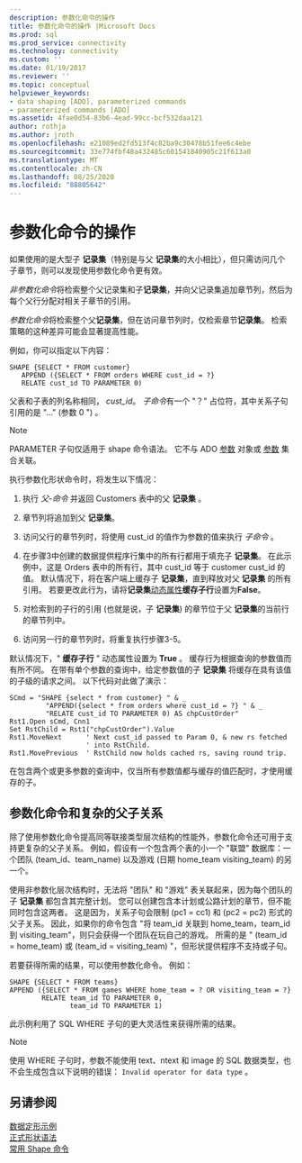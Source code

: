 ```yaml
---
description: 参数化命令的操作
title: 参数化命令的操作 |Microsoft Docs
ms.prod: sql
ms.prod_service: connectivity
ms.technology: connectivity
ms.custom: ''
ms.date: 01/19/2017
ms.reviewer: ''
ms.topic: conceptual
helpviewer_keywords:
- data shaping [ADO], parameterized commands
- parameterized commands [ADO]
ms.assetid: 4fae0d54-83b6-4ead-99cc-bcf532daa121
author: rothja
ms.author: jroth
ms.openlocfilehash: e21089ed2fd513f4c82ba9c30478b51fee6c4ebe
ms.sourcegitcommit: 33e774fbf48a432485c601541840905c21f613a0
ms.translationtype: MT
ms.contentlocale: zh-CN
ms.lasthandoff: 08/25/2020
ms.locfileid: "88805642"
---
```

# <a name="operation-of-parameterized-commands"></a>参数化命令的操作
如果使用的是大型子 **记录集**（特别是与父 **记录集**的大小相比），但只需访问几个子章节，则可以发现使用参数化命令更有效。  
  
 *非参数化命令*将检索整个父记录集和子**记录集**，并向父记录集追加章节列，然后为每个父行分配对相关子章节的引用。  
  
 *参数化命令*将检索整个父**记录集**，但在访问章节列时，仅检索章节**记录集**。 检索策略的这种差异可能会显著提高性能。  
  
 例如，你可以指定以下内容：  
  
```  
SHAPE {SELECT * FROM customer}   
   APPEND ({SELECT * FROM orders WHERE cust_id = ?}   
   RELATE cust_id TO PARAMETER 0)  
```  
  
 父表和子表的列名称相同， *cust_id*。 *子命令*有一个 "？" 占位符，其中关系子句引用的是 "..." (参数 0 ") 。  
  
> [!NOTE]
>  PARAMETER 子句仅适用于 shape 命令语法。 它不与 ADO [参数](../../reference/ado-api/parameter-object.md) 对象或 [参数](../../reference/ado-api/parameters-collection-ado.md) 集合关联。  
  
 执行参数化形状命令时，将发生以下情况：  
  
1.  执行 *父-命令* 并返回 Customers 表中的父 **记录集** 。  
  
2.  章节列将追加到父 **记录集**。  
  
3.  访问父行的章节列时，将使用 cust_id 的值作为参数的值来执行 *子命令* 。  
  
4.  在步骤3中创建的数据提供程序行集中的所有行都用于填充子 **记录集**。 在此示例中，这是 Orders 表中的所有行，其中 cust_id 等于 customer cust_id 的值。 默认情况下，将在客户端上缓存子 **记录集**，直到释放对父 **记录集** 的所有引用。 若要更改此行为，请将**记录集**[动态属性](../../reference/ado-api/ado-dynamic-property-index.md)**缓存子行**设置为**False**。  
  
5.  对检索到的子行的引用 (也就是说，子 **记录集**) 的章节位于父 **记录集**的当前行的章节列中。  
  
6.  访问另一行的章节列时，将重复执行步骤3-5。  
  
 默认情况下，" **缓存子行** " 动态属性设置为 **True** 。 缓存行为根据查询的参数值而有所不同。 在带有单个参数的查询中，给定参数值的子 **记录集** 将缓存在具有该值的子级的请求之间。 以下代码对此做了演示：  
  
```  
SCmd = "SHAPE {select * from customer} " & _  
         "APPEND({select * from orders where cust_id = ?} " & _  
         "RELATE cust_id TO PARAMETER 0) AS chpCustOrder"  
Rst1.Open sCmd, Cnn1  
Set RstChild = Rst1("chpCustOrder").Value  
Rst1.MoveNext      ' Next cust_id passed to Param 0, & new rs fetched   
                   ' into RstChild.  
Rst1.MovePrevious  ' RstChild now holds cached rs, saving round trip.  
```  
  
 在包含两个或更多参数的查询中，仅当所有参数值都与缓存的值匹配时，才使用缓存的子。  
  
## <a name="parameterized-commands-and-complex-parent-child-relations"></a>参数化命令和复杂的父子关系  
 除了使用参数化命令提高同等联接类型层次结构的性能外，参数化命令还可用于支持更复杂的父子关系。 例如，假设有一个包含两个表的小一个 "联盟" 数据库：一个团队 (team_id、team_name) 以及游戏 (日期 home_team visiting_team) 的另一个。  
  
 使用非参数化层次结构时，无法将 "团队" 和 "游戏" 表关联起来，因为每个团队的子 **记录集** 都包含其完整计划。 您可以创建包含本计划或公路计划的章节，但不能同时包含这两者。 这是因为，关系子句会限制 (pc1 = cc1) 和 (pc2 = pc2) 形式的父子关系。 因此，如果你的命令包含 "将 team_id 关联到 home_team，team_id 到 visiting_team"，则只会获得一个团队在玩自己的游戏。 所需的是 " (team_id = home_team) 或 (team_id = visiting_team) "，但形状提供程序不支持或子句。  
  
 若要获得所需的结果，可以使用参数化命令。 例如：  
  
```  
SHAPE {SELECT * FROM teams}   
APPEND ({SELECT * FROM games WHERE home_team = ? OR visiting_team = ?}   
        RELATE team_id TO PARAMETER 0,   
               team_id TO PARAMETER 1)   
```  
  
 此示例利用了 SQL WHERE 子句的更大灵活性来获得所需的结果。  
  
> [!NOTE]
>  使用 WHERE 子句时，参数不能使用 text、ntext 和 image 的 SQL 数据类型，也不会生成包含以下说明的错误： `Invalid operator for data type` 。  
  
## <a name="see-also"></a>另请参阅  
 [数据定形示例](./data-shaping-example.md)   
 [正式形状语法](./formal-shape-grammar.md)   
 [常用 Shape 命令](./shape-commands-in-general.md)